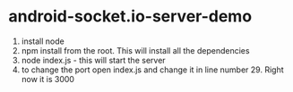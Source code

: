 # android-socket.io-server-demo

1) install node
2) npm install from the root. This will install all the dependencies
3) node index.js - this will start the server
4) to change the port  open index.js and change it in line number 29. Right now it is 3000
